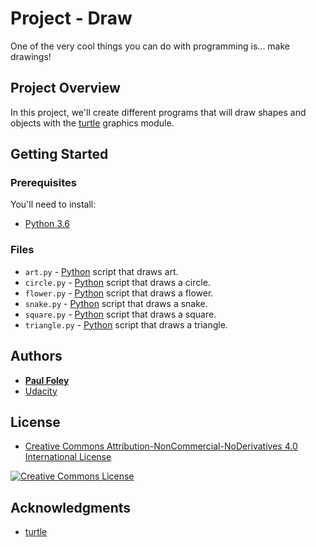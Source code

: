 # Project - Draw

One of the very cool things you can do with programming is... make drawings!


## Project Overview

In this project, we'll create different programs that will draw shapes and objects with the [turtle](https://docs.python.org/3.0/library/turtle.html) graphics module.


## Getting Started

### Prerequisites
You'll need to install:

* [Python 3.6](https://www.python.org/)

### Files

* `art.py` - [Python](https://www.python.org/) script that draws art.
* `circle.py` - [Python](https://www.python.org/) script that draws a circle.
* `flower.py` - [Python](https://www.python.org/) script that draws a flower.
* `snake.py` - [Python](https://www.python.org/) script that draws a snake.
* `square.py` - [Python](https://www.python.org/) script that draws a square.
* `triangle.py` - [Python](https://www.python.org/) script that draws a triangle.

## Authors

* **[Paul Foley](https://github.com/paulfoley)**
* [Udacity](https://www.udacity.com/)


## License

* <a rel="license" href="https://creativecommons.org/licenses/by-nc-nd/4.0/"> Creative Commons Attribution-NonCommercial-NoDerivatives 4.0 International License</a>

<a rel="license" href="https://creativecommons.org/licenses/by-nc-nd/4.0/">
	<img alt="Creative Commons License" style="border-width:0" src="https://i.creativecommons.org/l/by-nc-nd/4.0/88x31.png" />
</a>


## Acknowledgments

* [turtle](https://docs.python.org/3.0/library/turtle.html)
